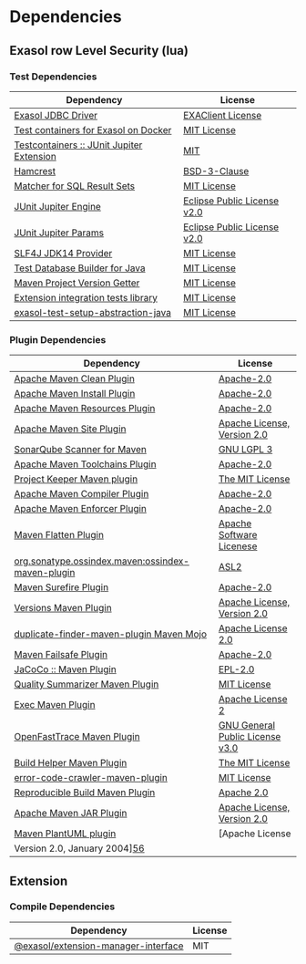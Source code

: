<!-- @formatter:off -->
# Dependencies

## Exasol row Level Security (lua)

### Test Dependencies

| Dependency                                     | License                           |
| ---------------------------------------------- | --------------------------------- |
| [Exasol JDBC Driver][0]                        | [EXAClient License][1]            |
| [Test containers for Exasol on Docker][2]      | [MIT License][3]                  |
| [Testcontainers :: JUnit Jupiter Extension][4] | [MIT][5]                          |
| [Hamcrest][6]                                  | [BSD-3-Clause][7]                 |
| [Matcher for SQL Result Sets][8]               | [MIT License][9]                  |
| [JUnit Jupiter Engine][10]                     | [Eclipse Public License v2.0][11] |
| [JUnit Jupiter Params][10]                     | [Eclipse Public License v2.0][11] |
| [SLF4J JDK14 Provider][12]                     | [MIT License][13]                 |
| [Test Database Builder for Java][14]           | [MIT License][15]                 |
| [Maven Project Version Getter][16]             | [MIT License][17]                 |
| [Extension integration tests library][18]      | [MIT License][19]                 |
| [exasol-test-setup-abstraction-java][20]       | [MIT License][21]                 |

### Plugin Dependencies

| Dependency                                              | License                                                        |
| ------------------------------------------------------- | -------------------------------------------------------------- |
| [Apache Maven Clean Plugin][22]                         | [Apache-2.0][23]                                               |
| [Apache Maven Install Plugin][24]                       | [Apache-2.0][23]                                               |
| [Apache Maven Resources Plugin][25]                     | [Apache-2.0][23]                                               |
| [Apache Maven Site Plugin][26]                          | [Apache License, Version 2.0][23]                              |
| [SonarQube Scanner for Maven][27]                       | [GNU LGPL 3][28]                                               |
| [Apache Maven Toolchains Plugin][29]                    | [Apache-2.0][23]                                               |
| [Project Keeper Maven plugin][30]                       | [The MIT License][31]                                          |
| [Apache Maven Compiler Plugin][32]                      | [Apache-2.0][23]                                               |
| [Apache Maven Enforcer Plugin][33]                      | [Apache-2.0][23]                                               |
| [Maven Flatten Plugin][34]                              | [Apache Software Licenese][23]                                 |
| [org.sonatype.ossindex.maven:ossindex-maven-plugin][35] | [ASL2][36]                                                     |
| [Maven Surefire Plugin][37]                             | [Apache-2.0][23]                                               |
| [Versions Maven Plugin][38]                             | [Apache License, Version 2.0][23]                              |
| [duplicate-finder-maven-plugin Maven Mojo][39]          | [Apache License 2.0][40]                                       |
| [Maven Failsafe Plugin][41]                             | [Apache-2.0][23]                                               |
| [JaCoCo :: Maven Plugin][42]                            | [EPL-2.0][43]                                                  |
| [Quality Summarizer Maven Plugin][44]                   | [MIT License][45]                                              |
| [Exec Maven Plugin][46]                                 | [Apache License 2][23]                                         |
| [OpenFastTrace Maven Plugin][47]                        | [GNU General Public License v3.0][48]                          |
| [Build Helper Maven Plugin][49]                         | [The MIT License][50]                                          |
| [error-code-crawler-maven-plugin][51]                   | [MIT License][52]                                              |
| [Reproducible Build Maven Plugin][53]                   | [Apache 2.0][36]                                               |
| [Apache Maven JAR Plugin][54]                           | [Apache License, Version 2.0][23]                              |
| [Maven PlantUML plugin][55]                             | [Apache License
                Version 2.0, January 2004][56] |

## Extension

### Compile Dependencies

| Dependency                                | License |
| ----------------------------------------- | ------- |
| [@exasol/extension-manager-interface][57] | MIT     |

[0]: http://www.exasol.com/
[1]: https://repo1.maven.org/maven2/com/exasol/exasol-jdbc/24.2.0/exasol-jdbc-24.2.0-license.txt
[2]: https://github.com/exasol/exasol-testcontainers/
[3]: https://github.com/exasol/exasol-testcontainers/blob/main/LICENSE
[4]: https://java.testcontainers.org
[5]: http://opensource.org/licenses/MIT
[6]: http://hamcrest.org/JavaHamcrest/
[7]: https://raw.githubusercontent.com/hamcrest/JavaHamcrest/master/LICENSE
[8]: https://github.com/exasol/hamcrest-resultset-matcher/
[9]: https://github.com/exasol/hamcrest-resultset-matcher/blob/main/LICENSE
[10]: https://junit.org/junit5/
[11]: https://www.eclipse.org/legal/epl-v20.html
[12]: http://www.slf4j.org
[13]: http://www.opensource.org/licenses/mit-license.php
[14]: https://github.com/exasol/test-db-builder-java/
[15]: https://github.com/exasol/test-db-builder-java/blob/main/LICENSE
[16]: https://github.com/exasol/maven-project-version-getter/
[17]: https://github.com/exasol/maven-project-version-getter/blob/main/LICENSE
[18]: https://github.com/exasol/extension-manager/
[19]: https://github.com/exasol/extension-manager/blob/main/LICENSE
[20]: https://github.com/exasol/exasol-test-setup-abstraction-java/
[21]: https://github.com/exasol/exasol-test-setup-abstraction-java/blob/main/LICENSE
[22]: https://maven.apache.org/plugins/maven-clean-plugin/
[23]: https://www.apache.org/licenses/LICENSE-2.0.txt
[24]: https://maven.apache.org/plugins/maven-install-plugin/
[25]: https://maven.apache.org/plugins/maven-resources-plugin/
[26]: https://maven.apache.org/plugins/maven-site-plugin/
[27]: http://sonarsource.github.io/sonar-scanner-maven/
[28]: http://www.gnu.org/licenses/lgpl.txt
[29]: https://maven.apache.org/plugins/maven-toolchains-plugin/
[30]: https://github.com/exasol/project-keeper/
[31]: https://github.com/exasol/project-keeper/blob/main/LICENSE
[32]: https://maven.apache.org/plugins/maven-compiler-plugin/
[33]: https://maven.apache.org/enforcer/maven-enforcer-plugin/
[34]: https://www.mojohaus.org/flatten-maven-plugin/
[35]: https://sonatype.github.io/ossindex-maven/maven-plugin/
[36]: http://www.apache.org/licenses/LICENSE-2.0.txt
[37]: https://maven.apache.org/surefire/maven-surefire-plugin/
[38]: https://www.mojohaus.org/versions/versions-maven-plugin/
[39]: https://basepom.github.io/duplicate-finder-maven-plugin
[40]: http://www.apache.org/licenses/LICENSE-2.0.html
[41]: https://maven.apache.org/surefire/maven-failsafe-plugin/
[42]: https://www.jacoco.org/jacoco/trunk/doc/maven.html
[43]: https://www.eclipse.org/legal/epl-2.0/
[44]: https://github.com/exasol/quality-summarizer-maven-plugin/
[45]: https://github.com/exasol/quality-summarizer-maven-plugin/blob/main/LICENSE
[46]: https://www.mojohaus.org/exec-maven-plugin
[47]: https://github.com/itsallcode/openfasttrace-maven-plugin
[48]: https://www.gnu.org/licenses/gpl-3.0.html
[49]: https://www.mojohaus.org/build-helper-maven-plugin/
[50]: https://spdx.org/licenses/MIT.txt
[51]: https://github.com/exasol/error-code-crawler-maven-plugin/
[52]: https://github.com/exasol/error-code-crawler-maven-plugin/blob/main/LICENSE
[53]: http://zlika.github.io/reproducible-build-maven-plugin
[54]: https://maven.apache.org/plugins/maven-jar-plugin/
[55]: https://github.com/Huluvu424242/plantuml-maven-plugin
[56]: https://www.apache.org/licenses/LICENSE-2.0
[57]: https://registry.npmjs.org/@exasol/extension-manager-interface/-/extension-manager-interface-0.4.3.tgz
